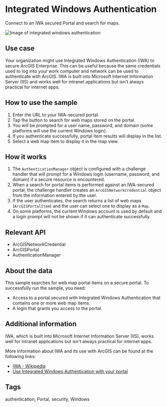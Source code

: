# Integrated Windows Authentication

Connect to an IWA secured Portal and search for maps.

![Image of integrated windows authentication](IntegratedWindowsAuth.jpg)

## Use case

Your organization might use Integrated Windows Authentication (IWA) to secure ArcGIS Enterprise. This can be useful because the same credentials used to log into your work computer and network can be used to authenticate with ArcGIS. IWA is built into Microsoft Internet Information Server (IIS) and works well for intranet applications but isn't always practical for internet apps.

## How to use the sample

1. Enter the URL to your IWA-secured portal.
2. Tap the button to search for web maps stored on the portal.
3. You will be prompted for a user name, password, and domain (some platforms will use the current Windows login).
4. If you authenticate successfully, portal item results will display in the list.
5. Select a web map item to display it in the map view.

## How it works

1. The `AuthenticationManager` object is configured with a challenge handler that will prompt for a Windows login (username, password, and domain) if a secure resource is encountered.
2. When a search for portal items is performed against an IWA-secured portal, the challenge handler creates an `ArcGISNetworkCredential` object from the information entered by the user.
3. If the user authenticates, the search returns a list of web maps (`ArcGISPortalItem`) and the user can select one to display as a `Map`.
4. On some platforms, the current Windows account is used by default and a login prompt will not be shown if it can authenticate successfully.

## Relevant API

* ArcGISNetworkCredential
* ArcGISPortal
* AuthenticationManager

## About the data

This sample searches for web map portal items on a secure portal. To successfully run the sample, you need:
* Access to a portal secured with Integrated Windows Authentication that contains one or more web map items.
* A login that grants you access to the portal.

## Additional information

IWA, which is built into Microsoft Internet Information Server (IIS), works well for intranet applications but isn't always practical for internet apps.

More information about IWA and its use with ArcGIS can be found at the following links:
* [IWA - Wikipedia](https://en.wikipedia.org/wiki/Integrated_Windows_Authentication)
* [Use Integrated Windows Authentication with your portal](http://enterprise.arcgis.com/en/portal/latest/administer/windows/use-integrated-windows-authentication-with-your-portal.htm)

## Tags

authentication, Portal, security, Windows
